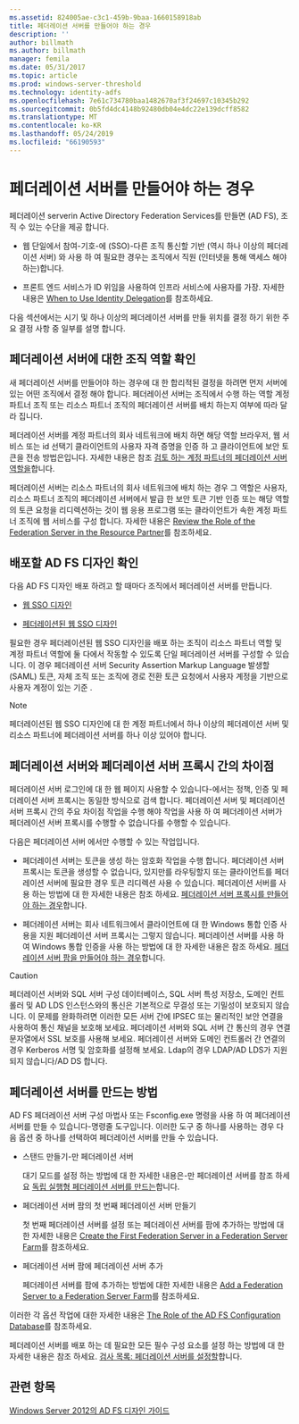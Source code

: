 ```yaml
---
ms.assetid: 824005ae-c3c1-459b-9baa-1660158918ab
title: 페더레이션 서버를 만들어야 하는 경우
description: ''
author: billmath
ms.author: billmath
manager: femila
ms.date: 05/31/2017
ms.topic: article
ms.prod: windows-server-threshold
ms.technology: identity-adfs
ms.openlocfilehash: 7e61c734780baa1482670af3f24697c10345b292
ms.sourcegitcommit: 0b5fd4dc4148b92480db04e4dc22e139dcff8582
ms.translationtype: MT
ms.contentlocale: ko-KR
ms.lasthandoff: 05/24/2019
ms.locfileid: "66190593"
---
```

# <a name="when-to-create-a-federation-server"></a>페더레이션 서버를 만들어야 하는 경우

페더레이션 serverin Active Directory Federation Services를 만들면 \(AD FS\), 조직 수 있는 수단을 제공 합니다.  
  
-   웹 단일에서 참여\-기호\-에 \(SSO\)-다른 조직 통신할 기반 \(역시 하나 이상의 페더레이션 서버\) 와 사용 하 여 필요한 경우는 조직에서 직원 \(인터넷을 통해 액세스 해야 하는\)합니다.  
  
-   프론트 엔드 서비스가 ID 위임을 사용하여 인프라 서비스에 사용자를 가장. 자세한 내용은 [When to Use Identity Delegation](When-to-Use-Identity-Delegation.md)를 참조하세요.  
  
다음 섹션에서는 시기 및 하나 이상의 페더레이션 서버를 만들 위치를 결정 하기 위한 주요 결정 사항 중 일부를 설명 합니다.  
  
## <a name="determine-the-organizational-role-for-the-federation-server"></a>페더레이션 서버에 대한 조직 역할 확인  
새 페더레이션 서버를 만들어야 하는 경우에 대 한 합리적된 결정을 하려면 먼저 서버에 있는 어떤 조직에서 결정 해야 합니다. 페더레이션 서버는 조직에서 수행 하는 역할 계정 파트너 조직 또는 리소스 파트너 조직의 페더레이션 서버를 배치 하는지 여부에 따라 달라 집니다.  
  
페더레이션 서버를 계정 파트너의 회사 네트워크에 배치 하면 해당 역할 브라우저, 웹 서비스 또는 id 선택기 클라이언트의 사용자 자격 증명을 인증 하 고 클라이언트에 보안 토큰을 전송 방법은입니다. 자세한 내용은 참조 [검토 하는 계정 파트너의 페더레이션 서버 역할을](Review-the-Role-of-the-Federation-Server-in-the-Account-Partner.md)합니다.  
  
페더레이션 서버는 리소스 파트너의 회사 네트워크에 배치 하는 경우 그 역할은 사용자, 리소스 파트너 조직의 페더레이션 서버에서 발급 한 보안 토큰 기반 인증 또는 해당 역할의 토큰 요청을 리디렉션하는 것이 웹 응용 프로그램 또는 클라이언트가 속한 계정 파트너 조직에 웹 서비스를 구성 합니다. 자세한 내용은 [Review the Role of the Federation Server in the Resource Partner](Review-the-Role-of-the-Federation-Server-in-the-Resource-Partner.md)를 참조하세요.  
  
## <a name="determine-which-ad-fs-design-to-deploy"></a>배포할 AD FS 디자인 확인  
다음 AD FS 디자인 배포 하려고 할 때마다 조직에서 페더레이션 서버를 만듭니다.  
  
-   [웹 SSO 디자인](Web-SSO-Design.md)  
  
-   [페더레이션된 웹 SSO 디자인](Federated-Web-SSO-Design.md)  
  
필요한 경우 페더레이션된 웹 SSO 디자인을 배포 하는 조직이 리소스 파트너 역할 및 계정 파트너 역할에 둘 다에서 작동할 수 있도록 단일 페더레이션 서버를 구성할 수 있습니다. 이 경우 페더레이션 서버 Security Assertion Markup Language 발생할 \(SAML\) 토큰, 자체 조직 또는 조직에 경로 전환 토큰 요청에서 사용자 계정을 기반으로 사용자 계정이 있는 기준 .  
  
> [!NOTE]  
> 페더레이션된 웹 SSO 디자인에 대 한 계정 파트너에서 하나 이상의 페더레이션 서버 및 리소스 파트너에 페더레이션 서버를 하나 이상 있어야 합니다.  
  
## <a name="differences-between-a-federation-server-and-a-federation-server-proxy"></a>페더레이션 서버와 페더레이션 서버 프록시 간의 차이점  
페더레이션 서버 로그인에 대 한 웹 페이지 사용할 수 있습니다\-에서는 정책, 인증 및 페더레이션 서버 프록시는 동일한 방식으로 검색 합니다. 페더레이션 서버 및 페더레이션 서버 프록시 간의 주요 차이점 작업을 수행 해야 작업을 사용 하 여 페더레이션 서버가 페더레이션 서버 프록시를 수행할 수 없습니다를 수행할 수 있습니다.  
  
다음은 페더레이션 서버 에서만 수행할 수 있는 작업입니다.  
  
-   페더레이션 서버는 토큰을 생성 하는 암호화 작업을 수행 합니다. 페더레이션 서버 프록시는 토큰을 생성할 수 없습니다, 있지만를 라우팅할지 또는 클라이언트를 페더레이션 서버에 필요한 경우 토큰 리디렉션 사용 수 있습니다. 페더레이션 서버를 사용 하는 방법에 대 한 자세한 내용은 참조 하세요. [페더레이션 서버 프록시를 만들어야 하는 경우](When-to-Create-a-Federation-Server-Proxy.md)합니다.  
  
-   페더레이션 서버는 회사 네트워크에서 클라이언트에 대 한 Windows 통합 인증 사용을 지원 페더레이션 서버 프록시는 그렇지 않습니다. 페더레이션 서버를 사용 하 여 Windows 통합 인증을 사용 하는 방법에 대 한 자세한 내용은 참조 하세요. [페더레이션 서버 팜을 만들어야 하는 경우](When-to-Create-a-Federation-Server-Farm.md)합니다.  
  
> [!CAUTION]  
> 페더레이션 서버와 SQL 서버 구성 데이터베이스, SQL 서버 특성 저장소, 도메인 컨트롤러 및 AD LDS 인스턴스와의 통신은 기본적으로 무결성 또는 기밀성이 보호되지 않습니다. 이 문제를 완화하려면 이러한 모든 서버 간에 IPSEC 또는 물리적인 보안 연결을 사용하여 통신 채널을 보호해 보세요. 페더레이션 서버와 SQL 서버 간 통신의 경우 연결 문자열에서 SSL 보호를 사용해 보세요. 페더레이션 서버와 도메인 컨트롤러 간 연결의 경우 Kerberos 서명 및 암호화를 설정해 보세요. Ldap의 경우 LDAP\/AD LDS가 지원 되지 않습니다\/AD DS 합니다.  
  
## <a name="how-to-create-a-federation-server"></a>페더레이션 서버를 만드는 방법  
AD FS 페더레이션 서버 구성 마법사 또는 Fsconfig.exe 명령을 사용 하 여 페더레이션 서버를 만들 수 있습니다\-명령줄 도구입니다. 이러한 도구 중 하나를 사용하는 경우 다음 옵션 중 하나를 선택하여 페더레이션 서버를 만들 수 있습니다.  
  
-   스탠드 만들기\-만 페더레이션 서버  
  
    대기 모드를 설정 하는 방법에 대 한 자세한 내용은\-만 페더레이션 서버를 참조 하세요 [독립 실행형 페더레이션 서버를 만드는](../../ad-fs/deployment/Create-a-Stand-Alone-Federation-Server.md)합니다.  
  
-   페더레이션 서버 팜의 첫 번째 페더레이션 서버 만들기  
  
    첫 번째 페더레이션 서버를 설정 또는 페더레이션 서버를 팜에 추가하는 방법에 대한 자세한 내용은 [Create the First Federation Server in a Federation Server Farm](../../ad-fs/deployment/Create-the-First-Federation-Server-in-a-Federation-Server-Farm.md)를 참조하세요.  
  
-   페더레이션 서버 팜에 페더레이션 서버 추가  
  
    페더레이션 서버를 팜에 추가하는 방법에 대한 자세한 내용은 [Add a Federation Server to a Federation Server Farm](../../ad-fs/deployment/Add-a-Federation-Server-to-a-Federation-Server-Farm.md)를 참조하세요.  
  
이러한 각 옵션 작업에 대한 자세한 내용은 [The Role of the AD FS Configuration Database](../../ad-fs/technical-reference/The-Role-of-the-AD-FS-Configuration-Database.md)를 참조하세요.  
  
페더레이션 서버를 배포 하는 데 필요한 모든 필수 구성 요소를 설정 하는 방법에 대 한 자세한 내용은 참조 하세요. [검사 목록: 페더레이션 서버를 설정할](../../ad-fs/deployment/Checklist--Setting-Up-a-Federation-Server.md)합니다.  
  
## <a name="see-also"></a>관련 항목
[Windows Server 2012의 AD FS 디자인 가이드](AD-FS-Design-Guide-in-Windows-Server-2012.md)

